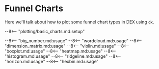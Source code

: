 # Funnel Charts

Here we'll talk about how to plot some funnel chart types in DEX using `dx`.

--8<-- "plotting/basic_charts.md:setup"

--8<-- "big_number.md:usage"
--8<-- "wordcloud.md:usage"
--8<-- "dimension_matrix.md:usage"
--8<-- "violin.md:usage"
--8<-- "boxplot.md:usage"
--8<-- "heatmap.md:usage"
--8<-- "histogram.md:usage"
--8<-- "ridgeline.md:usage"
--8<-- "horizon.md:usage"
--8<-- "hexbin.md:usage"